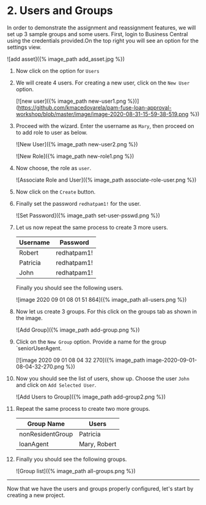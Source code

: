 # 2. Users and Groups

In order to demonstrate the assignment and reassignment features, we will set up 3 sample groups and some users. First, login to Business Central using the credentials provided.On the top right you will see an option for the settings view.

![add asset]({% image_path add_asset.jpg %})


1. Now click on the option for `Users`

2. We will create 4 users. For creating a new user, click on the `New User` option.

   [![new user]({% image_path new-user1.png %})](https://github.com/kmacedovarela/pam-fuse-loan-approval-workshop/blob/master/image/image-2020-08-31-15-59-38-519.png %})

3. Proceed with the wizard. Enter the username as `Mary`, then proceed on to add role to user as below.

   ![New User]({% image_path  new-user2.png %})

   

   ![New Role]({% image_path new-role1.png %})

4. Now choose, the role as `user`.

   ![Associate Role and User]({% image_path associate-role-user.png %})

5. Now click on the `Create` button.

6. Finally set the password `redhatpam1!` for the user.

   ![Set Password]({% image_path set-user-psswd.png %})

7. Let us now repeat the same process to create 3 more users.

   | Username | Password    |
   | -------- | ----------- |
   | Robert   | redhatpam1! |
   | Patricia | redhatpam1! |
   | John     | redhatpam1! |

   Finally you should see the following users.

   ![image 2020 09 01 08 01 51 864]({% image_path all-users.png %})

8. Now let us create 3 groups. For this click on the groups tab as shown in the image.

   ![Add Group]({% image_path add-group.png %})

9. Click on the `New Group` option. Provide a name for the group `seniorUserAgent.

   [![image 2020 09 01 08 04 32 270]({% image_path image-2020-09-01-08-04-32-270.png %})

10. Now you should see the list of users, show up. Choose the user `John` and click on `Add Selected User`.

    ![Add Users to Group]({% image_path add-group2.png %})

11. Repeat the same process to create two more groups.

    | Group Name       | Users        |
    | ---------------- | ------------ |
    | nonResidentGroup | Patricia     |
    | loanAgent        | Mary, Robert |

12. Finally you should see the following groups.

    ![Group list]({% image_path all-groups.png %})

-----

Now that we have the users and groups properly configured, let's start by creating a new project.